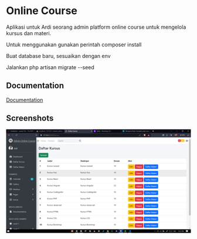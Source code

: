 # Online Course

Aplikasi untuk Ardi seorang admin platform online course untuk mengelola kursus dan materi.

Untuk menggunakan gunakan perintah composer install

Buat database baru, sesuaikan dengan env

Jalankan php artisan migrate --seed

## Documentation

[Documentation](https://linktodocumentation)

## Screenshots

![App Screenshot](<Screenshot/Screenshot%20(1627).png>)

